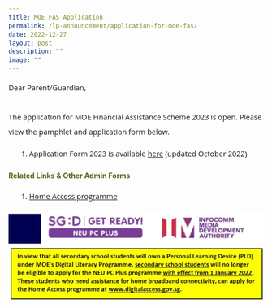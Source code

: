```yaml
---
title: MOE FAS Application
permalink: /lp-announcement/application-for-moe-fas/
date: 2022-12-27
layout: post
description: ""
image: ""
---
```


<p style="font-size:14.5px; line-height:2;font-family:Open Sans;">Dear Parent/Guardian,<br><br>
The application for MOE Financial Assistance Scheme 2023 is open.  
Please view the pamphlet and application form below.
<ol style="margin-top:5px;">
<li style="font-size:14.5px; line-height:2;margin-left:17px;font-family:Open Sans;">Application Form 2023 is available <a href="https://drive.google.com/file/d/1PRlPWjHMwP0L6l0HSmlzsTuaBwhgsIz5/view?usp=sharing" target="_blank" rel="noopener noreferrer">here</a> (updated October 2022)</li></ol>
</p>

<h4 style="color:#635f1a;font-weight:bold;">Related Links & Other Admin Forms</h4>
<ol style="margin-top:5px;">
<li style="font-size:14.5px; line-height:2;margin-left:17px;font-family:Open Sans;"><a href="https://www.digitalaccess.gov.sg/" target="_blank" rel="noopener noreferrer">Home Access programme</a></li>
</ol>
<img src="/images/HomeAccessIMDA-1024x357.jpg">